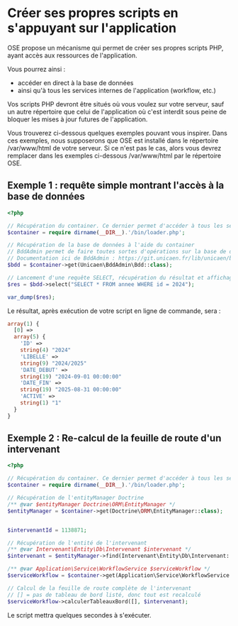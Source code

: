 # Créer ses propres scripts en s'appuyant sur l'application

OSE propose un mécanisme qui permet de créer ses propres scripts PHP, ayant accès aux ressources de l'application.

Vous pourrez ainsi :
- accéder en direct à la base de données
- ainsi qu'à tous les services internes de l'application (workflow, etc.)

Vos scripts PHP devront être situés où vous voulez sur votre serveur, sauf un autre répertoire que celui de l'application où c'est interdit sous peine de bloquer les mises à jour futures de l'application.

Vous trouverez ci-dessous quelques exemples pouvant vous inspirer.
Dans ces exemples, nous supposerons que OSE est installé dans le répertoire /var/www/html de votre serveur.
Si ce n'est pas le cas, alors vous devrez remplacer dans les exemples ci-dessous /var/www/html par le répertoire OSE.

## Exemple 1 : requête simple montrant l'accès à la base de données

```php
<?php

// Récupération du container. Ce dernier permet d'accéder à tous les services de l'application
$container = require dirname(__DIR__).'/bin/loader.php';

// Récupération de la base de données à l'aide du container
// BddAdmin permet de faire toutes sortes d'opérations sur la base de données
// Documentation ici de BddAdmin : https://git.unicaen.fr/lib/unicaen/bddadmin
$bdd = $container->get(Unicaen\BddAdmin\Bdd::class);

// Lancement d'une requête SELECT, récupération du résultat et affichage
$res = $bdd->select("SELECT * FROM annee WHERE id = 2024");

var_dump($res);
```

Le résultat, après exécution de votre script en ligne de commande, sera :

```php
array(1) {
  [0] =>
  array(5) {
    'ID' =>
    string(4) "2024"
    'LIBELLE' =>
    string(9) "2024/2025"
    'DATE_DEBUT' =>
    string(19) "2024-09-01 00:00:00"
    'DATE_FIN' =>
    string(19) "2025-08-31 00:00:00"
    'ACTIVE' =>
    string(1) "1"
  }
}
```



## Exemple 2 : Re-calcul de la feuille de route d'un intervenant

```php
<?php

// Récupération du container. Ce dernier permet d'accéder à tous les services de l'application
$container = require dirname(__DIR__).'/bin/loader.php';

// Récupération de l'entityManager Doctrine
/** @var $entityManager Doctrine\ORM\EntityManager */
$entityManager = $container->get(Doctrine\ORM\EntityManager::class);


$intervenantId = 1138871;

// Récupération de l'entité de l'intervenant
/** @var Intervenant\Entity\Db\Intervenant $intervenant */
$intervenant = $entityManager->find(Intervenant\Entity\Db\Intervenant::class, $intervenantId);

/** @var Application\Service\WorkflowService $serviceWorkflow */
$serviceWorkflow = $container->get(Application\Service\WorkflowService::class);

// Calcul de la feuille de route complète de l'intervenant
// [] = pas de tableau de bord listé, donc tout est recalculé
$serviceWorkflow->calculerTableauxBord([], $intervenant);
```

Le script mettra quelques secondes à s'exécuter.